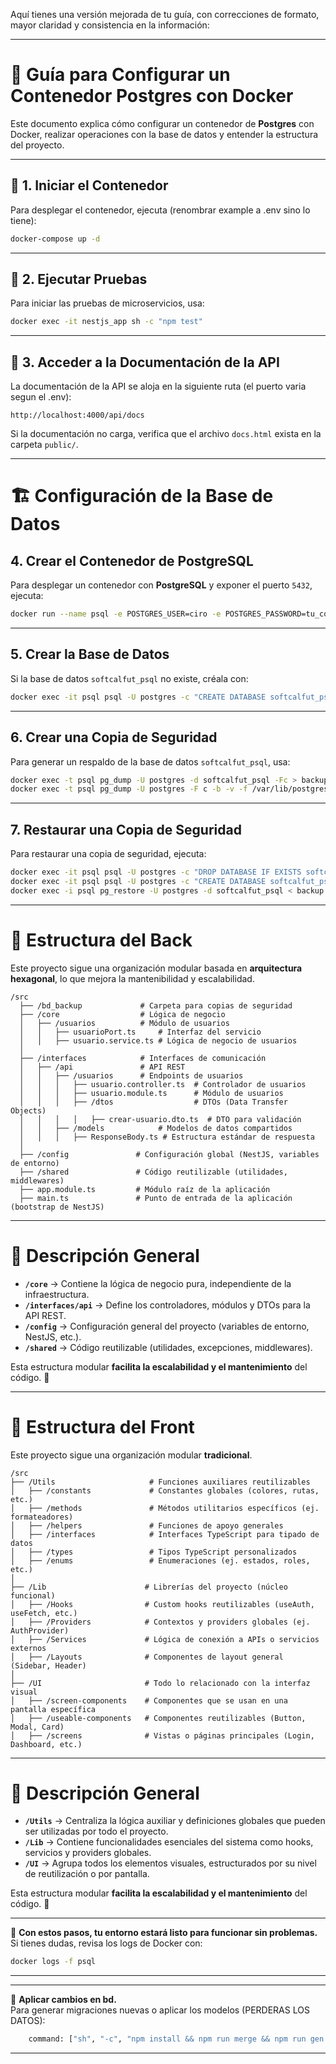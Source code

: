 Aquí tienes una versión mejorada de tu guía, con correcciones de formato, mayor claridad y consistencia en la información:  

---

# 📌 **Guía para Configurar un Contenedor Postgres con Docker**

Este documento explica cómo configurar un contenedor de **Postgres** con Docker, realizar operaciones con la base de datos y entender la estructura del proyecto.

---

## 🚀 **1. Iniciar el Contenedor**  
Para desplegar el contenedor, ejecuta (renombrar example a .env sino lo tiene):

```bash
docker-compose up -d
```

---

## 🧪 **2. Ejecutar Pruebas**
Para iniciar las pruebas de microservicios, usa:

```bash
docker exec -it nestjs_app sh -c "npm test"
```

---

## 📄 **3. Acceder a la Documentación de la API**
La documentación de la API se aloja en la siguiente ruta (el puerto varia segun el .env):

```
http://localhost:4000/api/docs
```

Si la documentación no carga, verifica que el archivo `docs.html` exista en la carpeta `public/`.

---

# 🏗 **Configuración de la Base de Datos**

## **4. Crear el Contenedor de PostgreSQL**
Para desplegar un contenedor con **PostgreSQL** y exponer el puerto `5432`, ejecuta:

```bash
docker run --name psql -e POSTGRES_USER=ciro -e POSTGRES_PASSWORD=tu_contraseña -p 5432:5432 -d postgres
```

---

## **5. Crear la Base de Datos**  
Si la base de datos `softcalfut_psql` no existe, créala con:

```bash
docker exec -it psql psql -U postgres -c "CREATE DATABASE softcalfut_psql;"
```

---

## **6. Crear una Copia de Seguridad**  
Para generar un respaldo de la base de datos `softcalfut_psql`, usa:

```bash
docker exec -t psql pg_dump -U postgres -d softcalfut_psql -Fc > backup.dump
docker exec -t psql pg_dump -U postgres -F c -b -v -f /var/lib/postgresql/data/backup.dump softcalfut_psql

```

---

## **7. Restaurar una Copia de Seguridad**
Para restaurar una copia de seguridad, ejecuta:

```bash
docker exec -it psql psql -U postgres -c "DROP DATABASE IF EXISTS softcalfut_psql;"
docker exec -it psql psql -U postgres -c "CREATE DATABASE softcalfut_psql;"
docker exec -i psql pg_restore -U postgres -d softcalfut_psql < backup.dump
```

---

# 📂 **Estructura del Back**
Este proyecto sigue una organización modular basada en **arquitectura hexagonal**, lo que mejora la mantenibilidad y escalabilidad.

```
/src
  ├── /bd_backup             # Carpeta para copias de seguridad
  ├── /core                  # Lógica de negocio
  │   ├── /usuarios          # Módulo de usuarios
  │   │   ├── usuarioPort.ts     # Interfaz del servicio
  │   │   ├── usuario.service.ts # Lógica de negocio de usuarios
  │
  ├── /interfaces            # Interfaces de comunicación
  │   ├── /api               # API REST
  │   │   ├── /usuarios      # Endpoints de usuarios
  │   │   │   ├── usuario.controller.ts  # Controlador de usuarios
  │   │   │   ├── usuario.module.ts      # Módulo de usuarios
  │   │   │   ├── /dtos                  # DTOs (Data Transfer Objects)
  │   │   │   │   ├── crear-usuario.dto.ts  # DTO para validación
  │   │   ├── /models            # Modelos de datos compartidos
  │   │   │   ├── ResponseBody.ts # Estructura estándar de respuesta
  │
  ├── /config               # Configuración global (NestJS, variables de entorno)
  ├── /shared               # Código reutilizable (utilidades, middlewares)
  ├── app.module.ts         # Módulo raíz de la aplicación
  ├── main.ts               # Punto de entrada de la aplicación (bootstrap de NestJS)
```

---

# 📌 **Descripción General**
- **`/core`** → Contiene la lógica de negocio pura, independiente de la infraestructura.  
- **`/interfaces/api`** → Define los controladores, módulos y DTOs para la API REST.  
- **`/config`** → Configuración general del proyecto (variables de entorno, NestJS, etc.).  
- **`/shared`** → Código reutilizable (utilidades, excepciones, middlewares).  

Esta estructura modular **facilita la escalabilidad y el mantenimiento** del código. 🚀  

---

# 📂 **Estructura del Front**
Este proyecto sigue una organización modular **tradicional**.

```
/src
├── /Utils                     # Funciones auxiliares reutilizables
│   ├── /constants             # Constantes globales (colores, rutas, etc.)
│   ├── /methods               # Métodos utilitarios específicos (ej. formateadores)
│   ├── /helpers               # Funciones de apoyo generales
│   ├── /interfaces            # Interfaces TypeScript para tipado de datos
│   ├── /types                 # Tipos TypeScript personalizados
│   ├── /enums                 # Enumeraciones (ej. estados, roles, etc.)
│
├── /Lib                      # Librerías del proyecto (núcleo funcional)
│   ├── /Hooks                # Custom hooks reutilizables (useAuth, useFetch, etc.)
│   ├── /Providers            # Contextos y providers globales (ej. AuthProvider)
│   ├── /Services             # Lógica de conexión a APIs o servicios externos
│   ├── /Layouts              # Componentes de layout general (Sidebar, Header)
│
├── /UI                       # Todo lo relacionado con la interfaz visual
│   ├── /screen-components    # Componentes que se usan en una pantalla específica
│   ├── /useable-components   # Componentes reutilizables (Button, Modal, Card)
│   ├── /screens              # Vistas o páginas principales (Login, Dashboard, etc.)
```

---

# 📌 **Descripción General**
- **`/Utils`** →  Centraliza la lógica auxiliar y definiciones globales que pueden ser utilizadas por todo el proyecto.  
- **`/Lib`** → Contiene funcionalidades esenciales del sistema como hooks, servicios y providers globales.  
- **`/UI`** →  Agrupa todos los elementos visuales, estructurados por su nivel de reutilización o por pantalla.

Esta estructura modular **facilita la escalabilidad y el mantenimiento** del código. 🚀  

---

🔹 **Con estos pasos, tu entorno estará listo para funcionar sin problemas.**  
Si tienes dudas, revisa los logs de Docker con:  

```bash
docker logs -f psql
```
---

---

🔹 **Aplicar cambios en bd.**  
Para generar migraciones nuevas o aplicar los modelos (PERDERAS LOS DATOS):  

```bash
    command: ["sh", "-c", "npm install && npm run merge && npm run gen && npx prisma migrate dev --name init && npx prisma migrate reset --force && npm run server"]
```

---  
